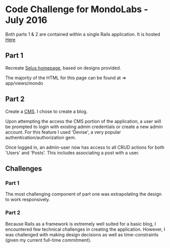 # Code Challenge for MondoLabs - July 2016

Both parts 1 & 2 are contained within a single Rails application. It is hosted [Here](https://mondo-test.herokuapp.com/)

## Part 1

Recreate [Selus homepage](https://mondo-test.herokuapp.com/), based on designs provided.

The majority of the HTML for this page can be found at => app/views/mondo

## Part 2

Create a [CMS](https://mondo-test.herokuapp.com/mondo/backend). I chose to create a blog. 

Upon attempting the access the CMS portion of the application, a user will be prompted to login with existing admin credentials or create a new admin account. For this feature I used 'Devise', a very popular authentication/authorization gem. 

Once logged in, an admin-user now has access to all CRUD actions for both 'Users' and 'Posts'. This includes associating a post with a user. 

## Challenges

### Part 1

The most challenging component of part one was extrapolating the design to work responsively. 

### Part 2

Because Rails as a framework is extremely well suited for a basic blog, I encountered few technical challenges in creating the application. However, I was challenged with making design decisions as well as time-constraints (given my current full-time commitment). 
